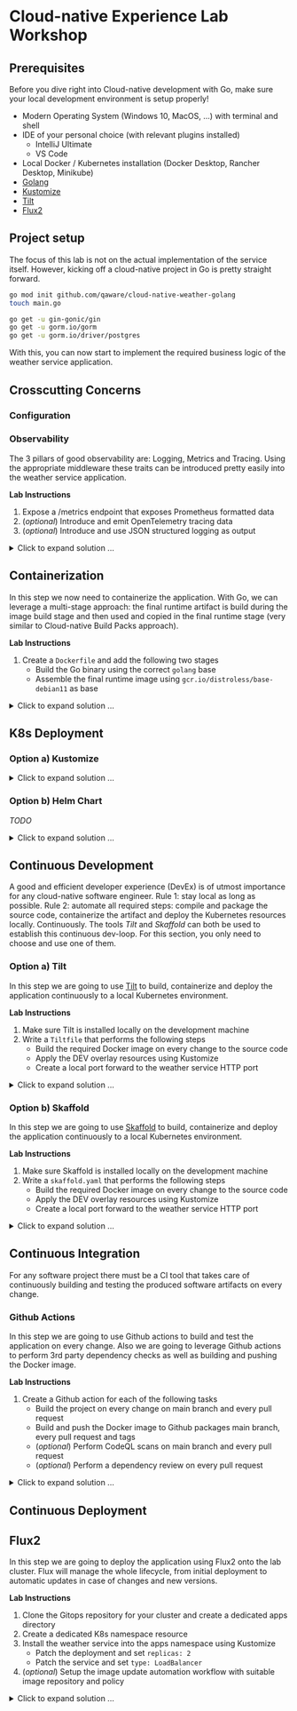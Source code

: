 # Cloud-native Experience Lab Workshop

## Prerequisites

Before you dive right into Cloud-native development with Go, make sure your local development
environment is setup properly! 

- Modern Operating System (Windows 10, MacOS, ...) with terminal and shell
- IDE of your personal choice (with relevant plugins installed)
  - IntelliJ Ultimate
  - VS Code
- Local Docker / Kubernetes installation (Docker Desktop, Rancher Desktop, Minikube)
- [Golang](https://go.dev/doc/install)
- [Kustomize](https://kustomize.io)
- [Tilt](https://tilt.dev)
- [Flux2](https://tilt.dev)

## Project setup

The focus of this lab is not on the actual implementation of the service itself. However, kicking off
a cloud-native project in Go is pretty straight forward.

```bash
go mod init github.com/qaware/cloud-native-weather-golang 
touch main.go

go get -u gin-gonic/gin
go get -u gorm.io/gorm
go get -u gorm.io/driver/postgres
```

With this, you can now start to implement the required business logic of the weather service application.

## Crosscutting Concerns

### Configuration

### Observability

The 3 pillars of good observability are: Logging, Metrics and Tracing. Using the appropriate middleware
these traits can be introduced pretty easily into the weather service application.

**Lab Instructions**
1. Expose a /metrics endpoint that exposes Prometheus formatted data
2. (_optional_) Introduce and emit OpenTelemetry tracing data
3. (_optional_) Introduce and use JSON structured logging as output

<details>
  <summary markdown="span">Click to expand solution ...</summary>

There are several libraries that expose Prometheus compatible metrics via the Gin framework.
```bash
go get github.com/penglongli/gin-metrics
go mod tidy
```

Enable the Metrics middleware for the weather service application in `main.go`.
```golang
    // get global Monitor object
    m := ginmetrics.GetMonitor()
    // +optional set metric path, default /debug/metrics
    m.SetMetricPath("/metrics")
    // +optional set slow time, default 5s
    m.SetSlowTime(10)
    // +optional set request duration, default {0.1, 0.3, 1.2, 5, 10}
    // used to p95, p99
    m.SetDuration([]float64{0.1, 0.3, 1.2, 5, 10})
    // set middleware for gin
    m.Use(engine)
```
</details>

## Containerization

In this step we now need to containerize the application. With Go, we can leverage a multi-stage approach:
the final runtime artifact is build during the image build stage and then used and copied in the final runtime
stage (very similar to Cloud-native Build Packs approach).

**Lab Instructions**
1. Create a `Dockerfile` and add the following two stages
    - Build the Go binary using the correct `golang` base
    - Assemble the final runtime image using `gcr.io/distroless/base-debian11` as base

<details>
  <summary markdown="span">Click to expand solution ...</summary>

```
FROM golang:1.17-bullseye as build

WORKDIR /go/src/app
ADD . /go/src/app

RUN go get -d -v ./...
RUN go build -o /go/bin/weather-service

FROM gcr.io/distroless/base-debian11

ENV GIN_MODE=release
ENV PORT=8080

COPY --from=build /go/src/app/templates /templates
COPY --from=build /go/src/app/favicon.ico /
COPY --from=build /go/bin/weather-service /

CMD ["/weather-service"]
```
</details>

## K8s Deployment

### Option a) Kustomize



<details>
  <summary markdown="span">Click to expand solution ...</summary>

</details>

### Option b) Helm Chart

_TODO_

<details>
  <summary markdown="span">Click to expand solution ...</summary>

```bash
# prepare the gh-pages branch to serve the Helm chart
git checkout --orphan gh-pages
git reset --hard
git commit --allow-empty -m "fresh and empty gh-pages branch"
git push origin gh-pages
```
</details>

## Continuous Development

A good and efficient developer experience (DevEx) is of utmost importance for any cloud-native software
engineer. Rule 1: stay local as long as possible. Rule 2: automate all required steps: compile and package the source code, containerize the artifact and deploy the Kubernetes resources locally. Continuously. The tools _Tilt_ and _Skaffold_ can both be used to establish this continuous dev-loop. For this section, you
only need to choose and use one of them.

### Option a) Tilt

In this step we are going to use [Tilt](https://tilt.dev) to build, containerize and deploy the application
continuously to a local Kubernetes environment.

**Lab Instructions**
1. Make sure Tilt is installed locally on the development machine
2. Write a `Tiltfile` that performs the following steps
    - Build the required Docker image on every change to the source code
    - Apply the DEV overlay resources using Kustomize
    - Create a local port forward to the weather service HTTP port

<details>
  <summary markdown="span">Click to expand solution ...</summary>

Depending on your local K8s environment, the final `Tiltfile` might look slighty different.
```python
# -*- mode: Python -*-
# allow_k8s_contexts('rancher-desktop')

# to disable push with rancher desktop we need to use custom_build instead of docker_build
# docker_build('cloud-native-weather-golang', '.', dockerfile='Dockerfile')
custom_build('cloud-native-weather-golang', 'docker build -t $EXPECTED_REF .', ['./'], disable_push=True)

k8s_yaml(kustomize('./k8s/overlays/dev/'))
k8s_resource(workload='weather-service', port_forwards=[port_forward(18080, 8080, 'HTTP API')], labels=['Golang'])
```

To see of everything is working as expected issue the following command: `tilt up`
</details>

### Option b) Skaffold

In this step we are going to use [Skaffold](https://skaffold.dev) to build, containerize and deploy the application
continuously to a local Kubernetes environment.

**Lab Instructions**
1. Make sure Skaffold is installed locally on the development machine
2. Write a `skaffold.yaml` that performs the following steps
    - Build the required Docker image on every change to the source code
    - Apply the DEV overlay resources using Kustomize
    - Create a local port forward to the weather service HTTP port

<details>
  <summary markdown="span">Click to expand solution ...</summary>

The 3 steps of building, deployment and port-forwarding can all be codified in the
`skaffold.yaml` descriptor file.

```yaml
apiVersion: skaffold/v2beta24
kind: Config
metadata:
  name: weather-service-golang

# required for building the image
build:
  tagPolicy:
    gitCommit: {}
  artifacts:
    - image: cloud-native-weather-golang
      docker:
        dockerfile: Dockerfile
  local:
    push: false
    useBuildkit: true
    useDockerCLI: false

# required to deplo DEV overlay to default namespace
deploy:
  kustomize:
    defaultNamespace: default
    paths: ["k8s/overlays/dev"]

# create a local port-forward
portForward:
  - resourceName: weather-service
    resourceType: service
    namespace: default
    port: 8080
    localPort: 18080
```

To see of everything is working as expected issue the following command: `skaffold dev --no-prune=false --cache-artifacts=false`

</details>

## Continuous Integration

For any software project there must be a CI tool that takes care of continuously building and testing the produced software artifacts on every change.

### Github Actions

In this step we are going to use Github actions to build and test the application on every change. Also we are going to
leverage Github actions to perform 3rd party dependency checks as well as building and pushing the Docker image.

**Lab Instructions**
1. Create a Github action for each of the following tasks
    - Build the project on every change on main branch and every pull request
    - Build and push the Docker image to Github packages main branch, every pull request and tags
    - (_optional_) Perform CodeQL scans on main branch and every pull request
    - (_optional_) Perform a dependency review on every pull request

<details>
  <summary markdown="span">Click to expand solution ...</summary>

For each of the tasks, open the Github actions tab for the repository in your browser. Choose 'New workflow'. 

In the list of predefined actions, choose the **Go - Build a Go project** action. Adjust the suggested YAML
file content and commit.
```yaml
name: 'Go Build'

on:
  push:
    branches: [ "main" ]
  pull_request:
    branches: [ "main" ]

jobs:
  build:
    runs-on: ubuntu-latest
    steps:
    - uses: actions/checkout@v3

    - name: Set up Go
      uses: actions/setup-go@v3
      with:
        go-version: 1.18

    - name: Build
      run: go build -v ./...

    - name: Test
      run: go test -v ./...
```

Next, choose the **Publish Docker Container** action from the Continuous integration section. Adjust the suggested YAML file content and commit.
```yaml
name: 'Docker Publish'

on:
  push:
    branches: [ "main" ]
    tags: [ 'v*.*.*' ]
  pull_request:
    branches: [ "main" ]

env:
  REGISTRY: ghcr.io
  IMAGE_NAME: ${{ github.repository }}

jobs:
  build:

    runs-on: ubuntu-latest
    permissions:
      contents: read
      packages: write
      id-token: write

    steps:
      - name: Checkout repository
        uses: actions/checkout@v3
        
      - name: Set up Go
        uses: actions/setup-go@v3
        with:
          go-version: 1.18

      - name: Build
        run: go build -v ./...

      - name: Test
        run: go test -v ./...

      # Install the cosign tool except on PR
      # https://github.com/sigstore/cosign-installer
      - name: Install cosign
        if: github.event_name != 'pull_request'
        uses: sigstore/cosign-installer@main
        with:
          cosign-release: 'v1.9.0'

      # Workaround: https://github.com/docker/build-push-action/issues/461
      - name: Setup Docker buildx
        uses: docker/setup-buildx-action@v2

      # Login against a Docker registry except on PR
      # https://github.com/docker/login-action
      - name: Log into registry ${{ env.REGISTRY }}
        if: github.event_name != 'pull_request'
        uses: docker/login-action@v2
        with:
          registry: ${{ env.REGISTRY }}
          username: ${{ github.actor }}
          password: ${{ secrets.GITHUB_TOKEN }}

      # Extract metadata (tags, labels) for Docker
      # https://github.com/docker/metadata-action
      - name: Extract Docker metadata
        id: meta
        uses: docker/metadata-action@v4
        with:
          images: ${{ env.REGISTRY }}/${{ env.IMAGE_NAME }}
          tags: |
            type=semver,pattern={{version}}
            type=semver,pattern={{major}}.{{minor}}
            type=semver,pattern={{major}}
            type=ref,event=branch
            type=raw,value=latest,enable={{is_default_branch}}

      # Build and push Docker image with Buildx (don't push on PR)
      # https://github.com/docker/build-push-action
      - name: Build and push Docker image
        id: build-and-push
        uses: docker/build-push-action@v3
        with:
          context: .
          push: ${{ github.event_name != 'pull_request' }}
          tags: ${{ steps.meta.outputs.tags }}
          labels: ${{ steps.meta.outputs.labels }}
```

Now repeat this process for the remaining two optional CI tasks of this lab.
</details>

## Continuous Deployment

## Flux2

In this step we are going to deploy the application using Flux2 onto the lab cluster. Flux will manage
the whole lifecycle, from initial deployment to automatic updates in case of changes and new versions.

**Lab Instructions**
1. Clone the Gitops repository for your cluster and create a dedicated apps directory
2. Create a dedicated K8s namespace resource
3. Install the weather service into the apps namespace using Kustomize
    - Patch the deployment and set `replicas: 2`
    - Patch the service and set `type: LoadBalancer`
4. (_optional_) Setup the image update automation workflow with suitable image repository and policy

<details>
  <summary markdown="span">Click to expand solution ...</summary>

First, we need to onboard and integrate the application with the Gitops workflow and repository.
```bash
# clone the experience lab Gitops repository
git clone https://github.com/qaware/cloud-native-explab.git
# create dedicated apps directory
take applications/bare/microk8s-cloudkoffer/weather-service-golang/
# initialize Kustomize descriptor
kustomize create
```

Create a `weather-namespace.yaml` file with the following content in the apps GitOps directory.
Do not forget to register the file resource in your `kustomization.yaml`.
```yaml
kind: Namespace
apiVersion: v1
metadata:
    name: weather-golang
```

Next, create the relevant Flux2 resources, such as `GitRepository` and `Kustomization` for the application.
```bash
flux create source git cloud-native-weather-golang \
    --url=https://github.com/qaware/cloud-native-weather-golang \
    --branch=main \
    --interval=5m0s \
    --export > weather-source.yaml

flux create kustomization cloud-native-weather-golang \
    --source=GitRepository/cloud-native-weather-golang \
    --path="./k8s/overlays/dev" \
    --prune=true \
    --interval=5m0s \
    --target-namespace=weather-golang \
    --export > weather-kustomization.yaml
```

The desired environment specific patches need to be added manually to the `weather-kustomization.yaml`, e.g.
```yaml
  images:
    - name: cloud-native-weather-golang
      newName: ghcr.io/qaware/cloud-native-weather-golang # {"$imagepolicy": "flux-system:cloud-native-weather-golang:name"}
      newTag: 1.2.0 # {"$imagepolicy": "flux-system:cloud-native-weather-golang:tag"}
  patchesStrategicMerge:
    - apiVersion: apps/v1
      kind: Deployment
      metadata:
        name: weather-service
      spec:
        replicas: 2
    - apiVersion: v1
      kind: Service
      metadata:
        name: weather-service
      spec:
        type: LoadBalancer
```

Finally, add and configure image repository and policy for the image update automation to work.
```bash
flux create image repository cloud-native-weather-golang \
    --image=ghcr.io/qaware/cloud-native-weather-golang \
    --interval 1m0s \
    --export > weather-registry.yaml

flux create image policy cloud-native-weather-golang \
    --image-ref=cloud-native-weather-golang \
    --select-semver="1.2.x" \
    --export > weather-policy.yaml
```

Once all files have been created and modified, Git commit and push everything and watch the cluster
and Flux do the magic.

```bash
# to manually trigger the GitOps process use the following commands
flux reconcile source git flux-system
flux reconcile kustomization applications
flux get all
```
</details>